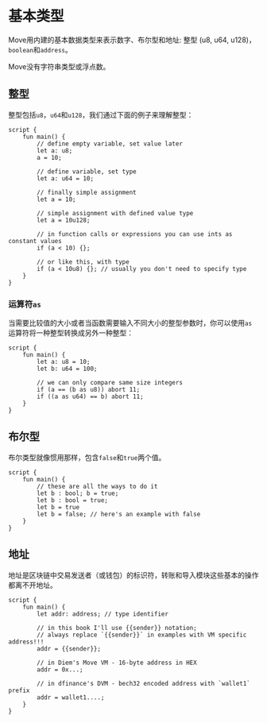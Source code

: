 # 基本类型

Move用内建的基本数据类型来表示数字、布尔型和地址: 整型 (u8, u64, u128)，`boolean`和`address`。

Move没有字符串类型或浮点数。

## 整型

整型包括`u8`，`u64`和`u128`，我们通过下面的例子来理解整型：

```Move
script {
    fun main() {
        // define empty variable, set value later
        let a: u8;
        a = 10;

        // define variable, set type
        let a: u64 = 10;

        // finally simple assignment
        let a = 10;

        // simple assignment with defined value type
        let a = 10u128;

        // in function calls or expressions you can use ints as constant values
        if (a < 10) {};

        // or like this, with type
        if (a < 10u8) {}; // usually you don't need to specify type
    }
}
```

### 运算符`as`

当需要比较值的大小或者当函数需要输入不同大小的整型参数时，你可以使用`as`运算符将一种整型转换成另外一种整型：

```Move
script {
    fun main() {
        let a: u8 = 10;
        let b: u64 = 100;

        // we can only compare same size integers
        if (a == (b as u8)) abort 11;
        if ((a as u64) == b) abort 11;
    }
}
```

## 布尔型

布尔类型就像惯用那样，包含`false`和`true`两个值。

```Move
script {
    fun main() {
        // these are all the ways to do it
        let b : bool; b = true;
        let b : bool = true;
        let b = true
        let b = false; // here's an example with false
    }
}
```

## 地址

地址是区块链中交易发送者（或钱包）的标识符，转账和导入模块这些基本的操作都离不开地址。

```Move
script {
    fun main() {
        let addr: address; // type identifier

        // in this book I'll use {{sender}} notation;
        // always replace `{{sender}}` in examples with VM specific address!!!
        addr = {{sender}};

        // in Diem's Move VM - 16-byte address in HEX
        addr = 0x...;

        // in dfinance's DVM - bech32 encoded address with `wallet1` prefix
        addr = wallet1....;
    }
}
```
